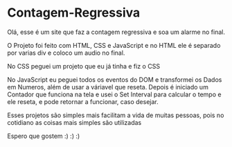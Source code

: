 # Contagem-Regressiva

Olá, esse é um site que faz a contagem regressiva e soa um alarme no final.

O Projeto foi feito com HTML, CSS e JavaScript e no HTML ele é separado por varias div e coloco um audio no final.

No CSS peguei um projeto que eu já tinha e fiz o CSS

No JavaScript eu peguei todos os eventos do DOM e transformei os Dados em Numeros, além de usar a váriavel que reseta. Depois é iniciado um Contador que funciona na tela e usei o Set Interval para calcular o tempo e ele reseta, e pode retornar a funcionar, caso desejar.

Esses projetos são simples mais facilitam a vida de muitas pessoas, pois no cotidiano as coisas mais simples são utilizadas

Espero que gostem :) :) :)
